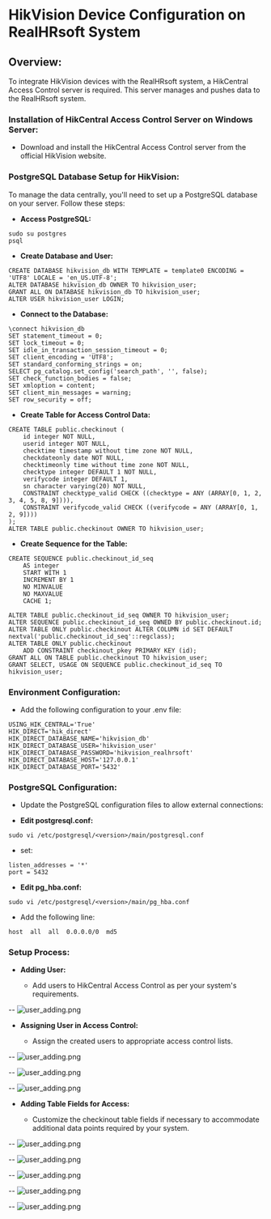 # HikVision Device Configuration on RealHRsoft System


## Overview:

To integrate HikVision devices with the RealHRsoft system, a HikCentral Access Control server is required. This server manages and pushes data to the RealHRsoft system.



### Installation of HikCentral Access Control Server on Windows Server:

- Download and install the HikCentral Access Control server from the official HikVision website.


### PostgreSQL Database Setup for HikVision:



To manage the data centrally, you'll need to set up a PostgreSQL database on your server. Follow these steps:



- **Access PostgreSQL:**


```
sudo su postgres
psql
```


- **Create Database and User:**

```
CREATE DATABASE hikvision_db WITH TEMPLATE = template0 ENCODING = 'UTF8' LOCALE = 'en_US.UTF-8';
ALTER DATABASE hikvision_db OWNER TO hikvision_user;
GRANT ALL ON DATABASE hikvision_db TO hikvision_user;
ALTER USER hikvision_user LOGIN;
```


- **Connect to the Database:**

```
\connect hikvision_db
SET statement_timeout = 0;
SET lock_timeout = 0;
SET idle_in_transaction_session_timeout = 0;
SET client_encoding = 'UTF8';
SET standard_conforming_strings = on;
SELECT pg_catalog.set_config('search_path', '', false);
SET check_function_bodies = false;
SET xmloption = content;
SET client_min_messages = warning;
SET row_security = off;
```



- **Create Table for Access Control Data:**


```
CREATE TABLE public.checkinout (
    id integer NOT NULL,
    userid integer NOT NULL,
    checktime timestamp without time zone NOT NULL,
    checkdateonly date NOT NULL,
    checktimeonly time without time zone NOT NULL,
    checktype integer DEFAULT 1 NOT NULL,
    verifycode integer DEFAULT 1,
    sn character varying(20) NOT NULL,
    CONSTRAINT checktype_valid CHECK ((checktype = ANY (ARRAY[0, 1, 2, 3, 4, 5, 8, 9]))),
    CONSTRAINT verifycode_valid CHECK ((verifycode = ANY (ARRAY[0, 1, 2, 9])))
);
ALTER TABLE public.checkinout OWNER TO hikvision_user;
```



- **Create Sequence for the Table:**

```
CREATE SEQUENCE public.checkinout_id_seq
    AS integer
    START WITH 1
    INCREMENT BY 1
    NO MINVALUE
    NO MAXVALUE
    CACHE 1;

ALTER TABLE public.checkinout_id_seq OWNER TO hikvision_user;
ALTER SEQUENCE public.checkinout_id_seq OWNED BY public.checkinout.id;
ALTER TABLE ONLY public.checkinout ALTER COLUMN id SET DEFAULT nextval('public.checkinout_id_seq'::regclass);
ALTER TABLE ONLY public.checkinout
    ADD CONSTRAINT checkinout_pkey PRIMARY KEY (id);
GRANT ALL ON TABLE public.checkinout TO hikvision_user;
GRANT SELECT, USAGE ON SEQUENCE public.checkinout_id_seq TO hikvision_user;
```



### Environment Configuration:


- Add the following configuration to your .env file:

```
USING_HIK_CENTRAL='True'
HIK_DIRECT='hik_direct'
HIK_DIRECT_DATABASE_NAME='hikvision_db'
HIK_DIRECT_DATABASE_USER='hikvision_user'
HIK_DIRECT_DATABASE_PASSWORD='hikvision_realhrsoft'
HIK_DIRECT_DATABASE_HOST='127.0.0.1'
HIK_DIRECT_DATABASE_PORT='5432'
```



### PostgreSQL Configuration:


- Update the PostgreSQL configuration files to allow external connections:




- **Edit postgresql.conf:**

```
sudo vi /etc/postgresql/<version>/main/postgresql.conf
```



- set:

```
listen_addresses = '*'
port = 5432
```



- **Edit pg_hba.conf:**

```
sudo vi /etc/postgresql/<version>/main/pg_hba.conf
```


- Add the following line:

```
host  all  all  0.0.0.0/0  md5
```



### Setup Process:


- **Adding User:**

    - Add users to HikCentral Access Control as per your system's requirements.

--  ![user_adding.png](../images/first%20_image.png)





- **Assigning User in Access Control:**

    - Assign the created users to appropriate access control lists.

--  ![user_adding.png](../images/second_image.png)

--  ![user_adding.png](../images/Third_image.png)


--  ![user_adding.png](../images/fourth_image.png)






- **Adding Table Fields for Access:**

    - Customize the checkinout table fields if necessary to accommodate additional data points required by your system.



--  ![user_adding.png](../images/fifth_image.png)



--  ![user_adding.png](../images/sixth_image.png)




--  ![user_adding.png](../images/seventh_image.png)



--  ![user_adding.png](../images/eight_image.png)



--  ![user_adding.png](../images/nineth_image.png)
























